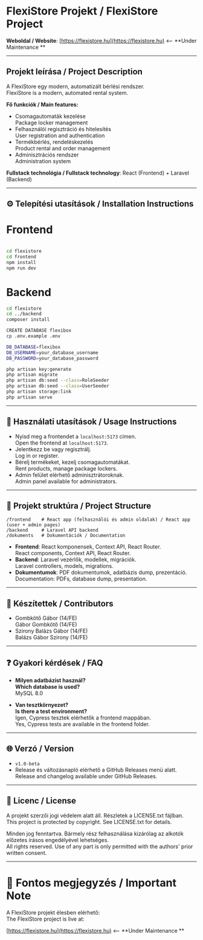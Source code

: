 # FlexiStore Projekt / FlexiStore Project

**Weboldal / Website**: [https://flexistore.hu](https://flexistore.hu) <-- **Under Maintenance **

---

##  Projekt leírása / Project Description

A FlexiStore egy modern, automatizált bérlési rendszer.  
FlexiStore is a modern, automated rental system.

**Fő funkciók / Main features:**
- Csomagautomaták kezelése  
  Package locker management
- Felhasználói regisztráció és hitelesítés  
  User registration and authentication
- Termékbérlés, rendeléskezelés  
  Product rental and order management
- Adminisztrációs rendszer  
  Administration system

**Fullstack technológia / Fullstack technology**: React (Frontend) + Laravel (Backend)

---

## ⚙️ Telepítési utasítások / Installation Instructions

# Frontend
```bash

cd flexistore
cd frontend
npm install
npm run dev

```
# Backend

```bash
cd flexistore
cd ../backend
composer install

CREATE DATABASE flexibox
cp .env.example .env

DB_DATABASE=flexibox 
DB_USERNAME=your_database_username 
DB_PASSWORD=your_database_password

php artisan key:generate
php artisan migrate
php artisan db:seed --class=RoleSeeder
php artisan db:seed --class=UserSeeder
php artisan storage:link
php artisan serve
```
---

## 🧹 Használati utasítások / Usage Instructions

- Nyisd meg a frontendet a `localhost:5173` címen.  
  Open the frontend at `localhost:5173`.
- Jelentkezz be vagy regisztrálj.  
  Log in or register.
- Bérelj termékeket, kezelj csomagautomatákat.  
  Rent products, manage package lockers.
- Admin felület elérhető adminisztrátoroknak.  
  Admin panel available for administrators.

---

## 📁 Projekt struktúra / Project Structure

```
/frontend    # React app (felhasználói és admin oldalak) / React app (user + admin pages)
/backend     # Laravel API backend
/dokuments   # Dokumentációk / Documentation
```

- **Frontend**: React komponensek, Context API, React Router.  
  React components, Context API, React Router.
- **Backend**: Laravel vezérlők, modellek, migrációk.  
  Laravel controllers, models, migrations.
- **Dokumentumok**: PDF dokumentumok, adatbázis dump, prezentáció.  
  Documentation: PDFs, database dump, presentation.

---

## 👥 Készítettek / Contributors

- Gombkötő Gábor (14/FE)  
  Gábor Gombkötő (14/FE)
- Szirony Balázs Gábor (14/FE)  
  Balázs Gábor Szirony (14/FE)

---

## ❓ Gyakori kérdések / FAQ

- **Milyen adatbázist használ?**  
  **Which database is used?**  
  MySQL 8.0

- **Van tesztkörnyezet?**  
  **Is there a test environment?**  
  Igen, Cypress tesztek elérhetők a frontend mappában.  
  Yes, Cypress tests are available in the frontend folder.

---



## 🌐 Verzó / Version

- `v1.0-beta`
- Release és változásnapló elérhető a GitHub Releases menü alatt.  
  Release and changelog available under GitHub Releases.

---

## 📜 Licenc / License

A projekt szerzői jogi védelem alatt áll. Részletek a LICENSE.txt fájlban.  
This project is protected by copyright. See LICENSE.txt for details.

Minden jog fenntartva. Bármely rész felhasználása kizárólag az alkotók előzetes írásos engedélyével lehetséges.  
All rights reserved. Use of any part is only permitted with the authors' prior written consent.

---

# 🔖 Fontos megjegyzés / Important Note

A FlexiStore projekt élesben elérhető:  
The FlexiStore project is live at:

[https://flexistore.hu](https://flexistore.hu) <-- **Under Maintenance **



